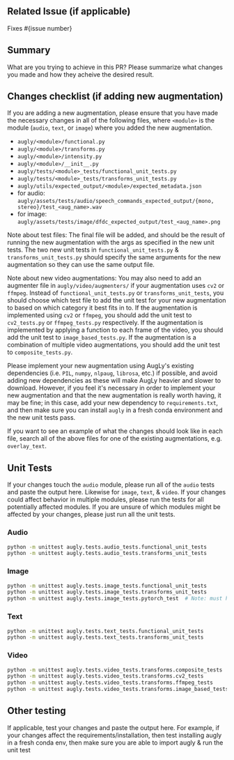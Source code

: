 ## Related Issue (if applicable)
Fixes #{issue number}

## Summary
What are you trying to achieve in this PR? Please summarize what changes you made and how they acheive the desired result.

## Changes checklist (if adding new augmentation)
If you are adding a new augmentation, please ensure that you have made the necessary changes in all of the following files, where `<module>` is the module (`audio`, `text`, or `image`) where you added the new augmentation.
- `augly/<module>/functional.py`
- `augly/<module>/transforms.py`
- `augly/<module>/intensity.py`
- `augly/<module>/__init__.py`
- `augly/tests/<module>_tests/functional_unit_tests.py`
- `augly/tests/<module>_tests/transforms_unit_tests.py`
- `augly/utils/expected_output/<module>/expected_metadata.json`
- for audio: `augly/assets/tests/audio/speech_commands_expected_output/{mono, stereo}/test_<aug_name>.wav`
- for image: `augly/assets/tests/image/dfdc_expected_output/test_<aug_name>.png`

Note about test files: The final file will be added, and should be the result of running the new augmentation with the args as specified in the new unit tests. The two new unit tests in `functional_unit_tests.py` & `transforms_unit_tests.py` should specify the same arguments for the new augmentation so they can use the same output file.

Note about new video augmentations: You may also need to add an augmenter file in `augly/video/augmenters/` if your augmentation uses `cv2` or `ffmpeg`. Instead of `functional_unit_tests.py` or `transforms_unit_tests`, you should choose which test file to add the unit test for your new augmentation to based on which category it best fits in to. If the augmentation is implemented using `cv2` or `ffmpeg`, you should add the unit test to `cv2_tests.py` or `ffmpeg_tests.py` respectively. If the augmentation is implemented by applying a function to each frame of the video, you should add the unit test to `image_based_tests.py`. If the augmentation is a combination of multiple video augmentations, you should add the unit test to `composite_tests.py`.

Please implement your new augmentation using AugLy's existing dependencies (i.e. `PIL`, `numpy`, `nlpaug`, `librosa`, etc.) if possible, and avoid adding new dependencies as these will make AugLy heavier and slower to download. However, if you feel it's necessary in order to implement your new augmentation and that the new augmentation is really worth having, it may be fine; in this case, add your new dependency to `requirements.txt`, and then make sure you can install `augly` in a fresh conda environment and the new unit tests pass.

If you want to see an example of what the changes should look like in each file, search all of the above files for one of the existing augmentations, e.g. `overlay_text`.

## Unit Tests
If your changes touch the `audio` module, please run all of the `audio` tests and paste the output here. Likewise for `image`, `text`, & `video`. If your changes could affect behavior in multiple modules, please run the tests for all potentially affected modules. If you are unsure of which modules might be affected by your changes, please just run all the unit tests.

### Audio
```bash
python -m unittest augly.tests.audio_tests.functional_unit_tests
python -m unittest augly.tests.audio_tests.transforms_unit_tests
```

### Image
```bash
python -m unittest augly.tests.image_tests.functional_unit_tests
python -m unittest augly.tests.image_tests.transforms_unit_tests
python -m unittest augly.tests.image_tests.pytorch_test  # Note: must have torchvision installed
```

### Text
```bash
python -m unittest augly.tests.text_tests.functional_unit_tests
python -m unittest augly.tests.text_tests.transforms_unit_tests
```

### Video
```bash
python -m unittest augly.tests.video_tests.transforms.composite_tests
python -m unittest augly.tests.video_tests.transforms.cv2_tests
python -m unittest augly.tests.video_tests.transforms.ffmpeg_tests
python -m unittest augly.tests.video_tests.transforms.image_based_tests
```

## Other testing

If applicable, test your changes and paste the output here. For example, if your changes affect the requirements/installation, then test installing augly in a fresh conda env, then make sure you are able to import augly & run the unit test
